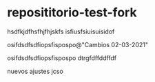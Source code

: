 # reposititorio-test-fork

hsdfkjdfhsfhjfhjskfs
isfiusfsiuisuisidof

osifdsdfsdfiopsfispospo@"Cambios 02-03-2021"

osifdsdfsdfiopsfispospo
dtrgfdffddffdf

nuevos ajustes
jcso

